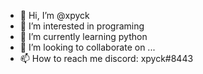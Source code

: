 - 👋 Hi, I’m @xpyck
- 👀 I’m interested in programing
- 🌱 I’m currently learning python
- 💞️ I’m looking to collaborate on ...
- 📫 How to reach me discord: xpyck#8443

<!---
xpyck/xpyck is a ✨ special ✨ repository because its `README.md` (this file) appears on your GitHub profile.
You can click the Preview link to take a look at your changes.
--->

